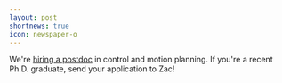 ```yaml
---
layout: post
shortnews: true
icon: newspaper-o
---
```


We're [hiring a postdoc](http://stanford.edu/group/rexlab/join.html) in control and motion planning. If you're a recent Ph.D. graduate, send your application to Zac!
